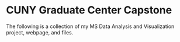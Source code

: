 # CUNY Graduate Center Capstone
The following is a collection of my MS Data Analysis and Visualization project, webpage, and files.
